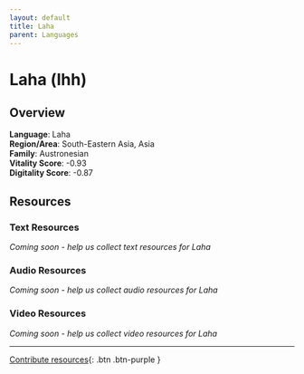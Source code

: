 ```yaml
---
layout: default
title: Laha
parent: Languages
---
```


# Laha (lhh)

## Overview

**Language**: Laha  
**Region/Area**: South-Eastern Asia, Asia  
**Family**: Austronesian  
**Vitality Score**: -0.93  
**Digitality Score**: -0.87  

## Resources

### Text Resources
*Coming soon - help us collect text resources for Laha*

### Audio Resources
*Coming soon - help us collect audio resources for Laha*

### Video Resources
*Coming soon - help us collect video resources for Laha*

---

[Contribute resources](https://fairtrain.github.io/){: .btn .btn-purple }
